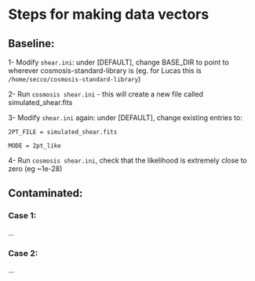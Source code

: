 # Steps for making data vectors

## Baseline:
1- Modify `shear.ini`: under [DEFAULT], change	BASE_DIR	to point to wherever cosmosis-standard-library is (eg. for Lucas this is `/home/secco/cosmosis-standard-library`)

2- Run `cosmosis shear.ini` - this will	create a new file called simulated_shear.fits

3- Modify `shear.ini` again: under [DEFAULT], change existing entries to: 

`2PT_FILE = simulated_shear.fits`

`MODE = 2pt_like`

4- Run `cosmosis shear.ini`, check that	the likelihood is extremely close to zero (eg ~1e-28)

## Contaminated:

### Case 1:
...

### Case 2:
...

